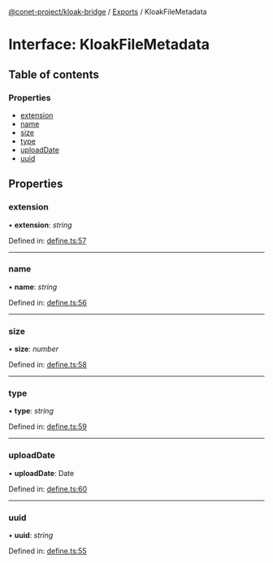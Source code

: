 [@conet-project/kloak-bridge](../README.md) / [Exports](../modules.md) / KloakFileMetadata

# Interface: KloakFileMetadata

## Table of contents

### Properties

- [extension](kloakfilemetadata.md#extension)
- [name](kloakfilemetadata.md#name)
- [size](kloakfilemetadata.md#size)
- [type](kloakfilemetadata.md#type)
- [uploadDate](kloakfilemetadata.md#uploaddate)
- [uuid](kloakfilemetadata.md#uuid)

## Properties

### extension

• **extension**: *string*

Defined in: [define.ts:57](https://github.com/CoNET-project/kloak-bridge/blob/24232a1/src/define.ts#L57)

___

### name

• **name**: *string*

Defined in: [define.ts:56](https://github.com/CoNET-project/kloak-bridge/blob/24232a1/src/define.ts#L56)

___

### size

• **size**: *number*

Defined in: [define.ts:58](https://github.com/CoNET-project/kloak-bridge/blob/24232a1/src/define.ts#L58)

___

### type

• **type**: *string*

Defined in: [define.ts:59](https://github.com/CoNET-project/kloak-bridge/blob/24232a1/src/define.ts#L59)

___

### uploadDate

• **uploadDate**: Date

Defined in: [define.ts:60](https://github.com/CoNET-project/kloak-bridge/blob/24232a1/src/define.ts#L60)

___

### uuid

• **uuid**: *string*

Defined in: [define.ts:55](https://github.com/CoNET-project/kloak-bridge/blob/24232a1/src/define.ts#L55)
